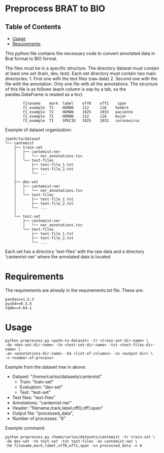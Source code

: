 # Preprocess BRAT to BIO

## Table of Contents

- [Usage](#usage)
- [Requirements](#requirements)

This python file contains the necessary code to convert annotated data in Brat format to BIO format.

The files must be in a specific structure. The directory dataset must contain at least one set (train, dev, test).
Each set directory must contain two main directories:
    1. First one with the text files (raw data)
    2. Second one with the file with the annotation. Only one file with all the annotations. The structure of this file
       is as follows (each column is sep by a tab, so the pandas.DataFrame is readed as a tsv):

            filename    mark  label    off0    off1    span
            f1_example  T1	  HUMAN    112     118	  hombre
            f1_example  T2	  HUMAN    1025    1033	  paciente
            f2_example  T1	  HUMAN    112     118	  mujer
            f3_example  T1	  SPECIE   1025    1033	  coronavirus

Example of dataset organization:

    /path/to/dataset
    └── cantemist
        ├── train-set
        │   ├── cantemist-ner
        │   │   └── ner_annotations.tsv
        │   └── text-files
        │       ├── text-file_1.txt
        │       ├── text-file_2.txt
        │       └── ...
        │
        ├── dev-set
        │   ├── cantemist-ner
        │   │   └── ner_annotations.tsv
        │   └── text-files
        │       ├── text-file_1.txt
        │       ├── text-file_2.txt
        │       └── ...
        │
        └── test-set
            ├── cantemist-ner
            │   └── ner_annotations.tsv
            └── text-files
                ├── text-file_1.txt
                ├── text-file_2.txt
                └── ...

Each set has a directory 'text-files' with the raw data and a directory 'cantemist-ner' where the annotated data is
located

# Requirements

The requirements are already in the requirements.txt file. These are:

    pandas==1.5.3
    pysbd==0.3.4
    tqdm==4.64.1

# Usage

    python preprocess.py <path-to-dataset> -tr <train-set-dir-name> \
    -de <dev-set-dir-name> -te <test-set-dir-name> -txt <text-files-dir-name> \
    -an <annotations-dir-name> -hd <list-of-columns> -sn <output-dir> \
    -n <number-of-process>

Example from the dataset tree in above:

- Dataset: "/home/carlos/datasets/cantemist"
    - Train: "train-set"
    - Evaluation: "dev-set"
    - Test: "test-set"
- Text files: "text-files"
- Annotations: "cantemist-ner"
- Header: "filename,mark,label,off0,off1,span"
- Output file: "processed_data",
- Number of processes: "8"

Example command:

    python preprocess.py /home/carlos/datasets/cantemist -tr train-set \
    -de dev-set -te test-set -txt text-files -an cantemist-ner \
    -hd filename,mark,label,off0,off1,span -sn processed_data -n 8

